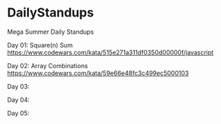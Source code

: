 # DailyStandups
Mega Summer Daily Standups


Day 01: Square(n) Sum https://www.codewars.com/kata/515e271a311df0350d00000f/javascript


Day 02:  Array Combinations https://www.codewars.com/kata/59e66e48fc3c499ec5000103

Day 03:


Day 04:


Day 05:


